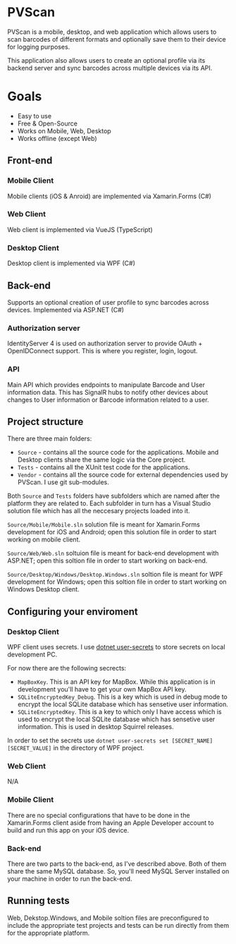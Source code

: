 # PVScan
PVScan is a mobile, desktop, and web application which allows users to scan barcodes of different formats and optionally save them to their device for logging purposes.

This application also allows users to create an optional profile via its backend server and sync barcodes across multiple devices via its API.

# Goals
* Easy to use
* Free & Open-Source
* Works on Mobile, Web, Desktop
* Works offline (except Web)

## Front-end

### Mobile Client
Mobile clients (iOS & Anroid) are implemented via Xamarin.Forms (C#)

### Web Client
Web client is implemented via VueJS (TypeScript)

### Desktop Client
Desktop client is implemented via WPF (C#)

## Back-end
Supports an optional creation of user profile to sync barcodes across devices. Implemented via ASP.NET (C#)

### Authorization server
IdentityServer 4 is used on authorization server to provide OAuth + OpenIDConnect support. This is where you register, login, logout.

### API
Main API which provides endpoints to manipulate Barcode and User information data. This has SignalR hubs to notify other devices about changes to User information or Barcode information related to a user.

## Project structure
There are three main folders:
* `Source` - contains all the source code for the applications. Mobile and Desktop clients share the same logic via the Core project.
* `Tests` - contains all the XUnit test code for the applications.
* `Vendor` - contains all the source code for external dependencies used by PVScan. I use git sub-modules.

Both `Source` and `Tests` folders have subfolders which are named after the platform they are related to. Each subfolder in turn has a Visual Studio solution file which has all the neccesary projects loaded into it. 

`Source/Mobile/Mobile.sln` solution file is meant for Xamarin.Forms development for iOS and Android; open this solution file in order to start working on mobile client.

`Source/Web/Web.sln` soltuion file is meant for back-end development with ASP.NET; open this soltion file in order to start working on back-end.

`Source/Desktop/Windows/Desktop.Windows.sln` soltion file is meant for WPF development for Windows; open this soltion file in order to start working on Windows Desktop client.

## Configuring your enviroment

### Desktop Client
WPF client uses secrets. I use [dotnet user-secrets](https://docs.microsoft.com/en-us/aspnet/core/security/app-secrets?view=aspnetcore-5.0&tabs=windows) to store secrets on local development PC. 

For now there are the following secrects:
 * `MapBoxKey`. This is an API key for MapBox. While this application is in development you'll have to get your own MapBox API key.
 * `SQLiteEncryptedKey_Debug`. This is a key which is used in debug mode to encrypt the local SQLite database which has sensetive user information.
 * `SQLiteEncryptedKey`. This is a key to which only I have access which is used to encrypt the local SQLite database which has sensetive user information. This is used in desktop Squirrel releases.

In order to set the secrets use `dotnet user-secrets set [SECRET_NAME] [SECRET_VALUE]` in the directory of WPF project.

### Web Client
N/A

### Mobile Client
There are no special configurations that have to be done in the Xamarin.Forms client aside from having an Apple Developer account to build and run this app on your iOS device.

### Back-end
There are two parts to the back-end, as I've described above. Both of them share the same MySQL database. So, you'll need MySQL Server installed on your machine in order to run the back-end.

## Running tests
Web, Dekstop.Windows, and Mobile soltion files are preconfigured to include the appropriate test projects and tests can be run directly from them for the appropriate platform. 
